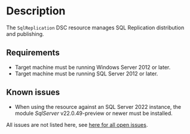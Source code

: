 # Description

The `SqlReplication` DSC resource manages SQL Replication distribution
and publishing.

## Requirements

* Target machine must be running Windows Server 2012 or later.
* Target machine must be running SQL Server 2012 or later.

## Known issues

* When using the resource against an SQL Server 2022 instance, the module
  _SqlServer_ v22.0.49-preview or newer must be installed.

All issues are not listed here, see [here for all open issues](https://github.com/dsccommunity/SqlServerDsc/issues?q=is%3Aissue+is%3Aopen+in%3Atitle+SqlReplication).
